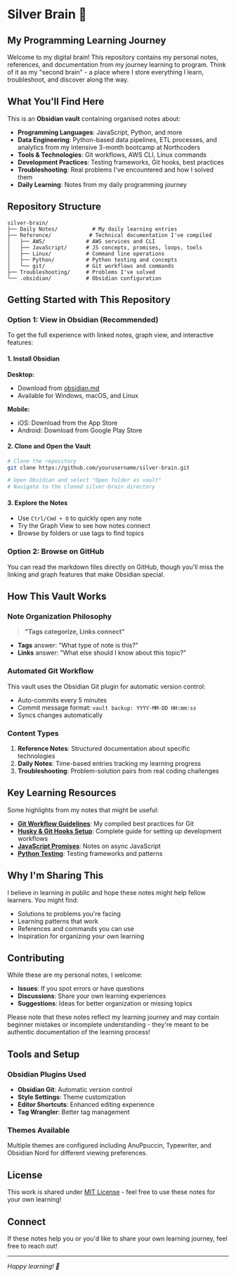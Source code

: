 # Silver Brain 🧠

## My Programming Learning Journey

Welcome to my digital brain! This repository contains my personal notes, references, and documentation from my journey learning to program. Think of it as my "second brain" - a place where I store everything I learn, troubleshoot, and discover along the way.

## What You'll Find Here

This is an **Obsidian vault** containing organised notes about:

- **Programming Languages**: JavaScript, Python, and more
- **Data Engineering**: Python-based data pipelines, ETL processes, and analytics from my intensive 3-month bootcamp at Northcoders
- **Tools & Technologies**: Git workflows, AWS CLI, Linux commands
- **Development Practices**: Testing frameworks, Git hooks, best practices
- **Troubleshooting**: Real problems I've encountered and how I solved them
- **Daily Learning**: Notes from my daily programming journey

## Repository Structure

```
silver-brain/
├── Daily Notes/           # My daily learning entries
├── Reference/            # Technical documentation I've compiled
│   ├── AWS/             # AWS services and CLI
│   ├── JavaScript/      # JS concepts, promises, loops, tools
│   ├── Linux/           # Command line operations
│   ├── Python/          # Python testing and concepts
│   └── git/             # Git workflows and commands
├── Troubleshooting/     # Problems I've solved
└── .obsidian/           # Obsidian configuration
```

## Getting Started with This Repository

### Option 1: View in Obsidian (Recommended)

To get the full experience with linked notes, graph view, and interactive features:

#### 1. Install Obsidian

**Desktop:**
- Download from [obsidian.md](https://obsidian.md/)
- Available for Windows, macOS, and Linux

**Mobile:**
- iOS: Download from the App Store
- Android: Download from Google Play Store

#### 2. Clone and Open the Vault

```bash
# Clone the repository
git clone https://github.com/yourusername/silver-brain.git

# Open Obsidian and select "Open folder as vault"
# Navigate to the cloned silver-brain directory
```

#### 3. Explore the Notes

- Use `Ctrl/Cmd + O` to quickly open any note
- Try the Graph View to see how notes connect
- Browse by folders or use tags to find topics

### Option 2: Browse on GitHub

You can read the markdown files directly on GitHub, though you'll miss the linking and graph features that make Obsidian special.

## How This Vault Works

### Note Organization Philosophy

> **"Tags categorize, Links connect"**

- **Tags** answer: "What type of note is this?"
- **Links** answer: "What else should I know about this topic?"

### Automated Git Workflow

This vault uses the Obsidian Git plugin for automatic version control:
- Auto-commits every 5 minutes
- Commit message format: `vault backup: YYYY-MM-DD HH:mm:ss`
- Syncs changes automatically

### Content Types

1. **Reference Notes**: Structured documentation about specific technologies
2. **Daily Notes**: Time-based entries tracking my learning progress
3. **Troubleshooting**: Problem-solution pairs from real coding challenges

## Key Learning Resources

Some highlights from my notes that might be useful:

- **[Git Workflow Guidelines](Reference/git/Git%20Workflow%20Guidelines.md)**: My compiled best practices for Git
- **[Husky & Git Hooks Setup](Reference/JavaScript/Husky%20&%20Git%20Hooks%20Setup%20Guide.md)**: Complete guide for setting up development workflows
- **[JavaScript Promises](Reference/JavaScript/JavaScript%20Promises.md)**: Notes on async JavaScript
- **[Python Testing](Reference/Python/Python%20Testing%20Notes.md)**: Testing frameworks and patterns

## Why I'm Sharing This

I believe in learning in public and hope these notes might help fellow learners. You might find:

- Solutions to problems you're facing
- Learning patterns that work
- References and commands you can use
- Inspiration for organizing your own learning

## Contributing

While these are my personal notes, I welcome:

- **Issues**: If you spot errors or have questions
- **Discussions**: Share your own learning experiences
- **Suggestions**: Ideas for better organization or missing topics

Please note that these notes reflect my learning journey and may contain beginner mistakes or incomplete understanding - they're meant to be authentic documentation of the learning process!

## Tools and Setup

### Obsidian Plugins Used

- **Obsidian Git**: Automatic version control
- **Style Settings**: Theme customization
- **Editor Shortcuts**: Enhanced editing experience
- **Tag Wrangler**: Better tag management

### Themes Available

Multiple themes are configured including AnuPpuccin, Typewriter, and Obsidian Nord for different viewing preferences.

## License

This work is shared under [MIT License](LICENSE) - feel free to use these notes for your own learning!

## Connect

If these notes help you or you'd like to share your own learning journey, feel free to reach out!

---

*Happy learning! 🚀*
